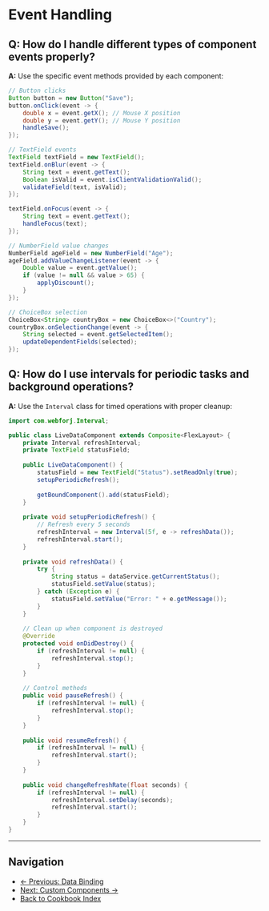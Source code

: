 # Event Handling

## Q: How do I handle different types of component events properly?

**A:** Use the specific event methods provided by each component:

```java
// Button clicks
Button button = new Button("Save");
button.onClick(event -> {
    double x = event.getX(); // Mouse X position
    double y = event.getY(); // Mouse Y position
    handleSave();
});

// TextField events
TextField textField = new TextField();
textField.onBlur(event -> {
    String text = event.getText();
    Boolean isValid = event.isClientValidationValid();
    validateField(text, isValid);
});

textField.onFocus(event -> {
    String text = event.getText();
    handleFocus(text);
});

// NumberField value changes
NumberField ageField = new NumberField("Age");
ageField.addValueChangeListener(event -> {
    Double value = event.getValue();
    if (value != null && value > 65) {
        applyDiscount();
    }
});

// ChoiceBox selection
ChoiceBox<String> countryBox = new ChoiceBox<>("Country");
countryBox.onSelectionChange(event -> {
    String selected = event.getSelectedItem();
    updateDependentFields(selected);
});
```

## Q: How do I use intervals for periodic tasks and background operations?

**A:** Use the `Interval` class for timed operations with proper cleanup:

```java
import com.webforj.Interval;

public class LiveDataComponent extends Composite<FlexLayout> {
    private Interval refreshInterval;
    private TextField statusField;
    
    public LiveDataComponent() {
        statusField = new TextField("Status").setReadOnly(true);
        setupPeriodicRefresh();
        
        getBoundComponent().add(statusField);
    }
    
    private void setupPeriodicRefresh() {
        // Refresh every 5 seconds
        refreshInterval = new Interval(5f, e -> refreshData());
        refreshInterval.start();
    }
    
    private void refreshData() {
        try {
            String status = dataService.getCurrentStatus();
            statusField.setValue(status);
        } catch (Exception e) {
            statusField.setValue("Error: " + e.getMessage());
        }
    }
    
    // Clean up when component is destroyed
    @Override
    protected void onDidDestroy() {
        if (refreshInterval != null) {
            refreshInterval.stop();
        }
    }
    
    // Control methods
    public void pauseRefresh() {
        if (refreshInterval != null) {
            refreshInterval.stop();
        }
    }
    
    public void resumeRefresh() {
        if (refreshInterval != null) {
            refreshInterval.start();
        }
    }
    
    public void changeRefreshRate(float seconds) {
        if (refreshInterval != null) {
            refreshInterval.setDelay(seconds);
            refreshInterval.start();
        }
    }
}
```

---

## Navigation

- [← Previous: Data Binding](../data-handling/01-data-binding.md)
- [Next: Custom Components →](../advanced/01-custom-components.md)
- [Back to Cookbook Index](../00-index.md)